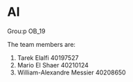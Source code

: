 # AI
Grou:p OB_19

The team members are:

1. Tarek Elalfi 40197527
2. Mario El Shaer 40210124
3. William-Alexandre Messier 40208650

